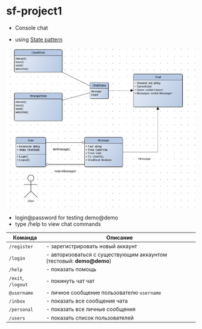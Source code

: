 # sf-project1
 - Console chat

- using [State pattern](https://refactoring.guru/ru/design-patterns/state)

![блок схема](scheme.png)
- login@password for testing demo@demo
- type /help to view chat commands

|Команда|Описание|
|--------------|---|
| `/register `      | - зарегистрировать новый аккаунт
| `/login`          | - авторизоваться с существующим аккаунтом (тестовый: **demo@demo**)
| `/help`           | - показать помощь
| `/exit`, `/logout`| - покинуть чат чат
| `@username`       | - личное сообщение пользователю `username`
| `/inbox`          | - показать все сообщения чата
| `/personal`       | - показать все личные сообщения
| `/users`          |- показать список пользователей



